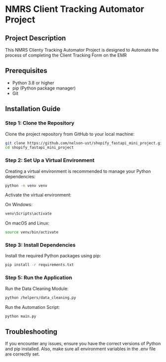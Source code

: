 # NMRS Client Tracking Automator Project

## Project Description
This NMRS Clienty Tracking Automator Project is designed to Automate the process of completing the Client Tracking Form on the EMR




## Prerequisites

- Python 3.8 or higher
- pip (Python package manager)
- Git

## Installation Guide

### Step 1: Clone the Repository

Clone the project repository from GitHub to your local machine:

```bash
git clone https://github.com/nelson-ust/shopify_fastapi_mini_project.git
cd shopify_fastapi_mini_project
```

### Step 2: Set Up a Virtual Environment
Creating a virtual environment is recommended to manage your Python dependencies:

```bash
python -m venv venv
```

Activate the virtual environment:

On Windows:

```bash
venv\Scripts\activate
```
On macOS and Linux:

```bash
source venv/bin/activate
```
### Step 3: Install Dependencies
Install the required Python packages using pip:

```bash
pip install -r requirements.txt
```


### Step 5: Run the Application
Run the Data Cleaning Module:

```bash
python /helpers/data_cleaning.py
```

Run the Automation Script:

```bash
python main.py

```
## Troubleshooting

If you encounter any issues, ensure you have the correct versions of Python and pip installed. Also, make sure all environment variables in the .env file are correctly set.
